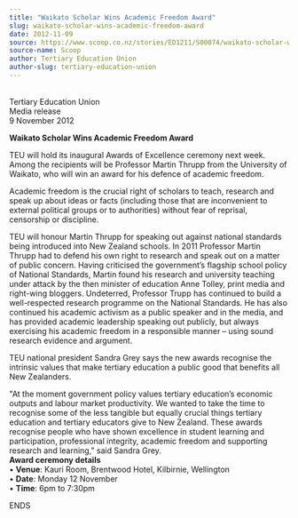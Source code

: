 ```yaml
---
title: "Waikato Scholar Wins Academic Freedom Award"
slug: waikato-scholar-wins-academic-freedom-award
date: 2012-11-09
source: https://www.scoop.co.nz/stories/ED1211/S00074/waikato-scholar-wins-academic-freedom-award.htm
source-name: Scoop
author: Tertiary Education Union
author-slug: tertiary-education-union
---
```


<p><br>Tertiary Education Union<br>Media release<br>9 November
2012</p>

<p><strong>Waikato Scholar Wins Academic Freedom
Award</strong></p>

<p>TEU will hold its inaugural Awards of
Excellence ceremony next week. Among the recipients will be
Professor Martin Thrupp from the University of Waikato, who
will win an award for his defence of academic freedom.</p>

<p>Academic freedom is the crucial right of
scholars to teach, research and speak up about ideas or
facts (including those that are inconvenient to external
political groups or to authorities) without fear of
reprisal, censorship or discipline.</p>

<p>TEU will honour Martin
Thrupp for speaking out against national standards being
introduced into New Zealand schools. In 2011 Professor
Martin Thrupp had to defend his own right to research and
speak out on a matter of public concern. Having criticised
the government’s flagship school policy of National
Standards, Martin found his research and university teaching
under attack by the then minister of
education Anne Tolley, print media and right-wing bloggers.
Undeterred, Professor Trupp has continued to build a
well-respected research programme on the National Standards.
He has also continued his academic activism as a public
speaker and in the media, and has provided academic
leadership speaking out publicly, but always exercising his
academic freedom in a responsible manner – using sound
research evidence and argument.<p>

<p>TEU national president
Sandra Grey says the new awards recognise the intrinsic
values that make tertiary education a public good that
benefits all New Zealanders.</p>

<p>"At the moment government
policy values tertiary education’s economic outputs and
labour market productivity. We wanted to take the time to
recognise some of the less tangible but equally crucial
things tertiary education and tertiary educators give to New
Zealand. These awards recognise people who have shown
excellence in student learning and participation,
professional integrity, academic freedom and supporting
research and learning," said Sandra Grey.<br><strong>Award
ceremony details</strong><br>•	<strong>Venue</strong>:
Kauri Room, Brentwood Hotel, Kilbirnie,
Wellington<br>•	<strong>Date</strong>: Monday 12
November<br>•	<strong>Time</strong>: 6pm to
7:30pm</p>

<p>ENDS<br><p>

